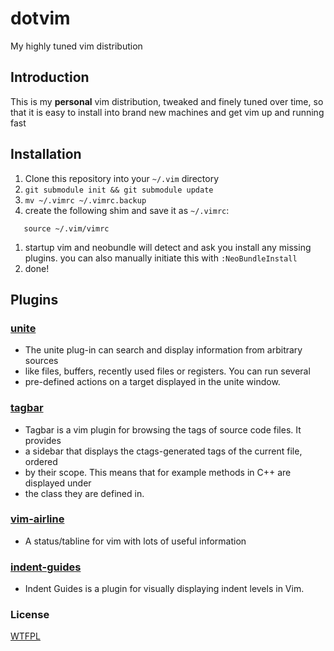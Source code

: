 dotvim
======

My highly tuned vim distribution

## Introduction

This is my **personal** vim distribution, tweaked and finely tuned over time,
so that it is easy to install into brand new machines and get vim up and
running fast

## Installation

1. Clone this repository into your `~/.vim` directory
1. `git submodule init && git submodule update`
1. `mv ~/.vimrc ~/.vimrc.backup`
1. create the following shim and save it as `~/.vimrc`:
```
   source ~/.vim/vimrc
```
1.  startup vim and neobundle will detect and ask you install any missing plugins.  you can also manually initiate this with `:NeoBundleInstall`
1.  done!

## Plugins

### [unite](https://github.com/Shougo/unite.vim)
* The unite plug-in can search and display information from arbitrary sources
* like files, buffers, recently used files or registers. You can run several
* pre-defined actions on a target displayed in the unite window.

### [tagbar](https://github.com/majutsushi/tagbar)
* Tagbar is a vim plugin for browsing the tags of source code files. It provides
* a sidebar that displays the ctags-generated tags of the current file, ordered
* by their scope. This means that for example methods in C++ are displayed under
* the class they are defined in.

### [vim-airline](https://github.com/bling/vim-airline)
* A status/tabline for vim with lots of useful information

### [indent-guides](https://github.com/nathanaelkane/vim-indent-guides)
* Indent Guides is a plugin for visually displaying indent levels in Vim.

### License
[WTFPL](http://sam.zoy.org/wtfpl/)
